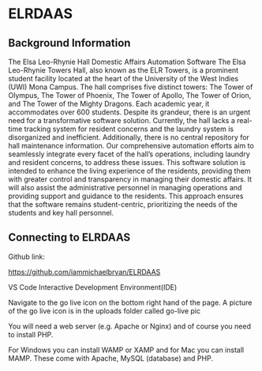 # ELRDAAS

Background Information
-------------------------------
The Elsa Leo-Rhynie Hall Domestic Affairs Automation Software
The Elsa Leo-Rhynie Towers Hall, also known as the ELR Towers, is a prominent student facility located at the heart of the University of the West Indies (UWI) Mona Campus. The hall comprises five distinct towers: The Tower of Olympus, The Tower of Phoenix, The Tower of Apollo, The Tower of Orion, and The Tower of the Mighty Dragons. Each academic year, it accommodates over 600 students.
Despite its grandeur, there is an urgent need for a transformative software solution. Currently, the hall lacks a real-time tracking system for resident concerns and the laundry system is disorganized and inefficient. Additionally, there is no central repository for hall maintenance information.
Our comprehensive automation efforts aim to seamlessly integrate every facet of the hall’s operations, including laundry and resident concerns, to address these issues. This software solution is intended to enhance the living experience of the residents, providing them with greater control and transparency in managing their domestic affairs. It will also assist the administrative personnel in managing operations and providing support and guidance to the residents. This approach ensures that the software remains student-centric, prioritizing the needs of the students and key hall personnel.


Connecting to ELRDAAS
-----------------------------

Github link:

https://github.com/iammichaelbryan/ELRDAAS


VS Code Interactive Development Environment(IDE)

Navigate to the go live icon on the bottom right hand of the page. 
A picture of the go live icon is in the uploads folder called go-live pic


You will need a web server (e.g. Apache or Nginx) and of 
course you need to install PHP. 

For Windows you can install WAMP or XAMP and for Mac you can 
install MAMP. These come with Apache, MySQL (database) 
and PHP.








